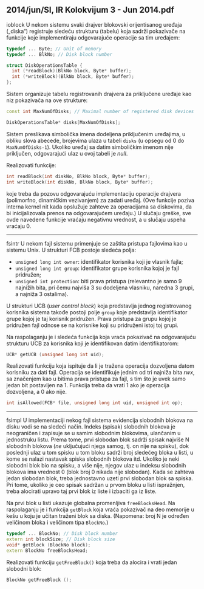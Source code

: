 2014/jun/SI, IR Kolokvijum 3 - Jun 2014.pdf
--------------------------------------------------------------------------------
ioblock
U nekom sistemu svaki drajver blokovski orijentisanog uređaja („diska“) registruje sledeću
strukturu (tabelu) koja sadrži pokazivače na funkcije koje implementiraju odgovarajuće
operacije sa tim uređajem:
```cpp
typedef ... Byte; // Unit of memory
typedef ... BlkNo; // Disk block number

struct DiskOperationsTable {
  int (*readBlock)(BlkNo block, Byte* buffer);
  int (*writeBlock)(BlkNo block, Byte* buffer);
};
```
Sistem organizuje tabelu registrovanih drajvera za priključene uređaje kao niz pokazivača na
ove strukture:
```cpp
const int MaxNumOfDisks; // Maximal number of registered disk devices

DiskOperationsTable* disks[MaxNumOfDisks];
```
Sistem preslikava simbolička imena dodeljena priključenim uređajima, u obliku slova
abecede, brojevima ulaza u tabeli
`disks` (u opsegu od 0 do `MaxNumOfDisks-1`). Ukoliko
uređaj sa datim simboličkim imenom nije priključen, odgovarajući ulaz u ovoj tabeli je *null*.

Realizovati funkcije:
```cpp
int readBlock(int diskNo, BlkNo block, Byte* buffer);
int writeBlock(int diskNo, BlkNo block, Byte* buffer);
```
koje treba da pozovu odgovarajuću implementaciju operacije drajvera (polimorfno,
dinamičkim vezivanjem) za zadati uređaj. (Ove funkcije poziva interna kernel nit kada
opslužuje zahteve za operacijama sa diskovima, da bi inicijalizovala prenos na
odgovarajućem uređaju.) U slučaju greške, sve ovde navedene funkcije vraćaju negativnu
vrednost, a u slučaju uspeha vraćaju 0.

--------------------------------------------------------------------------------
fsintr
U nekom fajl sistemu primenjuje se zaštita pristupa fajlovima kao u sistemu Unix. U strukturi
FCB postoje sledeća polja:

- `unsigned long int owner`: identifikator korisnika koji je vlasnik fajla;
- `unsigned long int group`: identifikator grupe korisnika kojoj je fajl pridružen;
- `unsigned int protection`: biti prava pristupa (relevantno je samo 9 najnižih bita,
pri čemu najviša 3 su dodeljena vlasniku, naredna 3 grupi, a najniža 3 ostalima).

U strukturi UCB (*user control block*) koja predstavlja jednog registrovanog korisnika sistema
takođe postoji polje `group` koje predstavlja identifikator grupe kojoj je taj korisnik pridružen.
Prava pristupa za grupu kojoj je pridružen fajl odnose se na korisnike koji su pridruženi istoj
toj grupi.

Na raspolaganju je i sledeća funkcija koja vraća pokazivač na odgovarajuću strukturu UCB za
korisnika koji je identifikovan datim identifikatorom:
```cpp
UCB* getUCB (unsigned long int uid);
```
Realizovati funkciju koja ispituje da li je tražena operacija dozvoljena datom korisniku za dati
fajl. Operacija se identifikuje jednim od tri najniža bita *rwx*, sa značenjem kao u bitima prava
pristupa za fajl, s tim što je uvek samo jedan bit postavljen na 1. Funkcija treba da vrati 1 ako
je operacija dozvoljena, a 0 ako nije.
```cpp
int isAllowed(FCB* file, unsigned long int uid, unsigned int op);
```

--------------------------------------------------------------------------------
fsimpl
U implementaciji nekog fajl sistema evidencija slobodnih blokova na disku vodi se na sledeći
način. Indeks (spisak) slobodnih blokova je neograničen i zapisuje se u samim slobodnim
blokovima, ulančanim u jednostruku listu. Prema tome, prvi slobodan blok sadrži spisak
najviše N slobodnih blokova (*ne* uključujući njega samog, tj. on nije na spisku), dok poslednji
ulaz u tom spisku u tom bloku sadrži broj sledećeg bloka u listi, u kome se nalazi nastavak
spiska slobodnih blokova itd. Ukoliko je neki slobodni blok bio na spisku, a više nije, njegov
ulaz u indeksu slobodnih blokova ima vrednost 0 (blok broj 0 nikada nije slobodan). Kada se
zahteva jedan slobodan blok, treba jednostavno uzeti prvi slobodan blok sa spiska. Pri tome,
ukoliko je ceo spisak sadržan u prvom bloku u listi ispražnjen, treba alocirati upravo taj prvi
blok iz liste i izbaciti ga iz liste.

Na prvi blok u listi ukazuje globalna promenljiva `freeBlocksHead`. Na raspolaganju je i
funkcija `getBlock` koja vraća pokazivač na deo memorije u kešu u koju je učitan traženi blok
sa diska. (Napomena: broj N je određen veličinom bloka i veličinom tipa `BlockNo`.)
```cpp
typedef ... BlockNo; // Disk block number
extern int blockSize; // Disk block size
void* getBlock (BlockNo block);
extern BlockNo freeBlocksHead;
```
Realizovati funkciju `getFreeBlock()` koja treba da alocira i vrati jedan slobodni blok:
```cpp
BlockNo getFreeBlock ();
```
